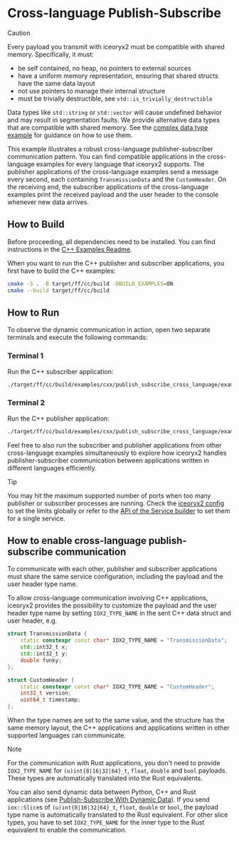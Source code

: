 # Cross-language Publish-Subscribe

> [!CAUTION]
> Every payload you transmit with iceoryx2 must be compatible with shared
> memory. Specifically, it must:
>
> * be self contained, no heap, no pointers to external sources
> * have a uniform memory representation, ensuring that shared structs have the
>     same data layout
> * not use pointers to manage their internal structure
> * must be trivially destructible, see `std::is_trivially_destructible`
>
> Data types like `std::string` or `std::vector` will cause undefined behavior
> and may result in segmentation faults. We provide alternative data types
> that are compatible with shared memory. See the
> [complex data type example](../complex_data_types) for guidance on how to
> use them.

This example illustrates a robust cross-language publisher-subscriber
communication pattern. You can find compatible applications in the
cross-language examples for every language that iceoryx2 supports. The publisher
applications of the cross-language examples send a message every second, each
containing `TransmissionData` and the `CustomHeader`. On the receiving end, the
subscriber applications of the cross-language examples print the received
payload and the user header to the console whenever new data arrives.

## How to Build

Before proceeding, all dependencies need to be installed. You can find
instructions in the [C++ Examples Readme](../README.md).

When you want to run the C++ publisher and subscriber applications, you first
have to build the C++ examples:

```sh
cmake -S . -B target/ff/cc/build -DBUILD_EXAMPLES=ON
cmake --build target/ff/cc/build
```

## How to Run

To observe the dynamic communication in action, open two separate terminals and
execute the following commands:

### Terminal 1

Run the C++ subscriber application:

```sh
./target/ff/cc/build/examples/cxx/publish_subscribe_cross_language/example_cxx_publish_subscribe_cross_language_subscriber
```

### Terminal 2

Run the C++ publisher application:

```sh
./target/ff/cc/build/examples/cxx/publish_subscribe_cross_language/example_cxx_publish_subscribe_cross_language_publisher
```

Feel free to also run the subscriber and publisher applications from other
cross-language examples simultaneously to explore how iceoryx2 handles
publisher-subscriber communication between applications written in different
languages efficiently.

> [!TIP]
> You may hit the maximum supported number of ports when too many publisher or
> subscriber processes are running. Check the [iceoryx2 config](../../../config)
> to set the limits globally or refer to the
> [API of the Service builder](https://docs.rs/iceoryx2/latest/iceoryx2/service/index.html)
> to set them for a single service.

## How to enable cross-language publish-subscribe communication

To communicate with each other, publisher and subscriber applications must share
the same service configuration, including the payload and the user header type
name.

To allow cross-language communication involving C++ applications, iceoryx2
provides the possibility to customize the payload and the user header type name
by setting `IOX2_TYPE_NAME` in the sent C++ data struct and user header, e.g.

```cxx
struct TransmissionData {
    static constexpr const char* IOX2_TYPE_NAME = "TransmissionData";
    std::int32_t x;
    std::int32_t y;
    double funky;
};

struct CustomHeader {
    static constexpr const char* IOX2_TYPE_NAME = "CustomHeader";
    int32_t version;
    uint64_t timestamp;
};
```

When the type names are set to the same value, and the structure has the same
memory layout, the C++ applications and applications written in other supported
languages can communicate.

> [!NOTE]
> For the communication with Rust applications, you don't need to provide
> `IOX2_TYPE_NAME` for `(u)int{8|16|32|64}_t`, `float`, `double` and `bool`
> payloads.
> These types are automatically translated into the Rust equivalents.

You can also send dynamic data between Python, C++ and Rust applications (see
[Publish-Subscribe With Dynamic Data](../publish_subscribe_dynamic_data)). If
you send `iox::Slice`s of `(u)int{8|16|32|64}_t`, `float`, `double` or `bool`,
the payload type name is automatically translated to the Rust equivalent. For
other slice types, you have to set `IOX2_TYPE_NAME` for the inner type to the
Rust equivalent to enable the communication.
